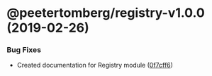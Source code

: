 # @peetertomberg/registry-v1.0.0 (2019-02-26)


### Bug Fixes

* Created documentation for Registry module ([0f7cff6](https://github.com/peeter-tomberg/npm.git/commit/0f7cff6))
